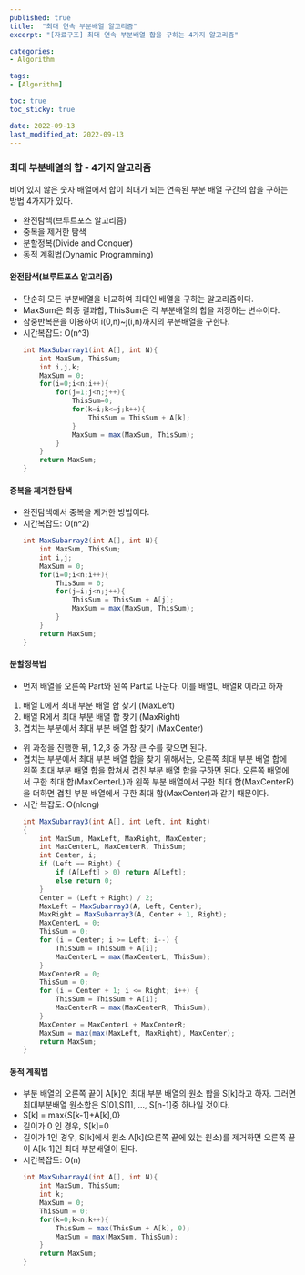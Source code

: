 ```yaml
---
published: true   
title:  "최대 연속 부분배열 알고리즘"
excerpt: "[자료구조] 최대 연속 부분배열 합을 구하는 4가지 알고리즘"

categories:
- Algorithm

tags:
- [Algorithm]

toc: true
toc_sticky: true

date: 2022-09-13
last_modified_at: 2022-09-13
---
```


### 최대 부분배열의 합 - 4가지 알고리즘
비어 있지 않은 숫자 배열에서 합이 최대가 되는 연속된 부분 배열 구간의 합을 구하는 방법 4가지가 있다.
- 완전탐섹(브루트포스 알고리즘)
- 중복을 제거한 탐색
- 분할정복(Divide and Conquer)
- 동적 계획법(Dynamic Programming)

#### 완전탐색(브루트포스 알고리즘)
- 단순히 모든 부분배열을 비교하여 최대인 배열을 구하는 알고리즘이다.
- MaxSum은 최종 결과합, ThisSum은 각 부분배열의 합을 저장하는 변수이다.
- 삼중반복문을 이용하여 i(0,n)~j(i,n)까지의 부분배열을 구한다.
- 시간복잡도: O(n^3)
    ```java
    int MaxSubarray1(int A[], int N){
        int MaxSum, ThisSum;
        int i,j,k;
        MaxSum = 0;
        for(i=0;i<n;i++){
            for(j=1;j<n;j++){
                ThisSum=0;
                for(k=i;k<=j;k++){
                    ThisSum = ThisSum + A[k];
                }
                MaxSum = max(MaxSum, ThisSum);
            }
        }
        return MaxSum;
    }
    ```


#### 중복을 제거한 탐색
- 완전탐색에서 중복을 제거한 방법이다.
- 시간복잡도: O(n^2) 
    ```java
    int MaxSubarray2(int A[], int N){
        int MaxSum, ThisSum;
        int i,j;
        MaxSum = 0;
        for(i=0;i<n;i++){
            ThisSum = 0;
            for(j=i;j<n;j++){
                ThisSum = ThisSum + A[j];
                MaxSum = max(MaxSum, ThisSum);
            }
        }
        return MaxSum;
    }
    ```   
    
 #### 분할정복법
 - 먼저 배열을 오른쪽 Part와 왼쪽 Part로 나눈다. 이를 배열L, 배열R 이라고 하자
 1. 배열 L에서 최대 부분 배열 합 찾기 (MaxLeft)
 2. 배열 R에서 최대 부분 배열 합 찾기 (MaxRight)
 3. 겹치는 부분에서 최대 부분 배열 합 찾기 (MaxCenter)
 - 위 과정을 진행한 뒤, 1,2,3 중 가장 큰 수를 찾으면 된다.
 - 겹치는 부분에서 최대 부분 배열 합을 찾기 위해서는, 오른쪽 최대 부분 배열 합에 왼쪽 최대 부분 배열 합을 합쳐서 겹친 부분 배열 합을 구하면 된다. 오른쪽 배열에서 구한 최대 합(MaxCenterL)과 왼쪽 부분 배열에서 구한 최대 합(MaxCenterR)을 더하면 겹친 부분 배열에서 구한 최대 합(MaxCenter)과 같기 때문이다. 
 - 시간 복잡도: O(nlong)
    ```java
    int MaxSubarray3(int A[], int Left, int Right)
    {
        int MaxSum, MaxLeft, MaxRight, MaxCenter;
        int MaxCenterL, MaxCenterR, ThisSum;
        int Center, i;
        if (Left == Right) {
            if (A[Left] > 0) return A[Left];
            else return 0;
        }
        Center = (Left + Right) / 2;
        MaxLeft = MaxSubarray3(A, Left, Center);
        MaxRight = MaxSubarray3(A, Center + 1, Right);
        MaxCenterL = 0;
        ThisSum = 0;
        for (i = Center; i >= Left; i--) {
            ThisSum = ThisSum + A[i];
            MaxCenterL = max(MaxCenterL, ThisSum);
        }
        MaxCenterR = 0;
        ThisSum = 0;
        for (i = Center + 1; i <= Right; i++) {
            ThisSum = ThisSum + A[i];
            MaxCenterR = max(MaxCenterR, ThisSum);
        }
        MaxCenter = MaxCenterL + MaxCenterR;
        MaxSum = max(max(MaxLeft, MaxRight), MaxCenter);
        return MaxSum;
    }
    ```

#### 동적 계획법
- 부분 배열의 오른쪽 끝이 A[k]인 최대 부분 배열의 원소 합을 S[k]라고 하자. 그러면 최대부분배열 원소합은 S[0],S[1], ..., S[n-1]중 하나일 것이다.
- S[k] = max{S[k-1]+A[k],0}
- 길이가 0 인 경우, S[k]=0 
- 길이가 1인 경우, S[k]에서 원소 A[k](오른쪽 끝에 있는 원소)를 제거하면 오른쪽 끝이 A[k-1]인 최대 부분배열이 된다.
- 시간복잡도: O(n)
    ```java
    int MaxSubarray4(int A[], int N){
        int MaxSum, ThisSum;
        int k;
        MaxSum = 0;
        ThisSum = 0;
        for(k=0;k<n;k++){
            ThisSum = max(ThisSum + A[k], 0);
            MaxSum = max(MaxSum, ThisSum);
        }
        return MaxSum;
    }
    ```